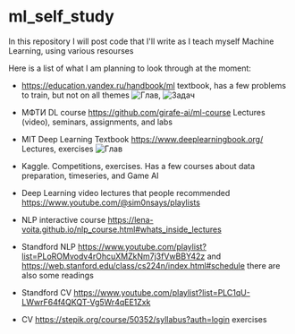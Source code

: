 # ml_self_study
In this repository I will post code that I'll write as I teach myself Machine Learning, using various resourses


Here is a list of what I am planning to look through at the moment:

- https://education.yandex.ru/handbook/ml textbook, has a few problems to train, but not on all themes ![Глав](https://img.shields.io/badge/Chapters-1/66-4caf50), ![Задач](https://img.shields.io/badge/Problems-0/27-4caf50)
- МФТИ DL course https://github.com/girafe-ai/ml-course Lectures (video), seminars, assignments, and labs
- MIT Deep Learning Textbook https://www.deeplearningbook.org/  Lectures, exercises ![Глав](https://img.shields.io/badge/Chapters-1/20-4caf50)
- Kaggle. Competitions, exercises. Has a few courses about data preparation, timeseries, and Game AI
- Deep Learning video lectures that people recommended https://www.youtube.com/@sim0nsays/playlists

- NLP interactive course https://lena-voita.github.io/nlp_course.html#whats_inside_lectures
- Standford NLP https://www.youtube.com/playlist?list=PLoROMvodv4rOhcuXMZkNm7j3fVwBBY42z and https://web.stanford.edu/class/cs224n/index.html#schedule there are also some readings
- Standford CV https://www.youtube.com/playlist?list=PLC1qU-LWwrF64f4QKQT-Vg5Wr4qEE1Zxk
- CV https://stepik.org/course/50352/syllabus?auth=login exercises

